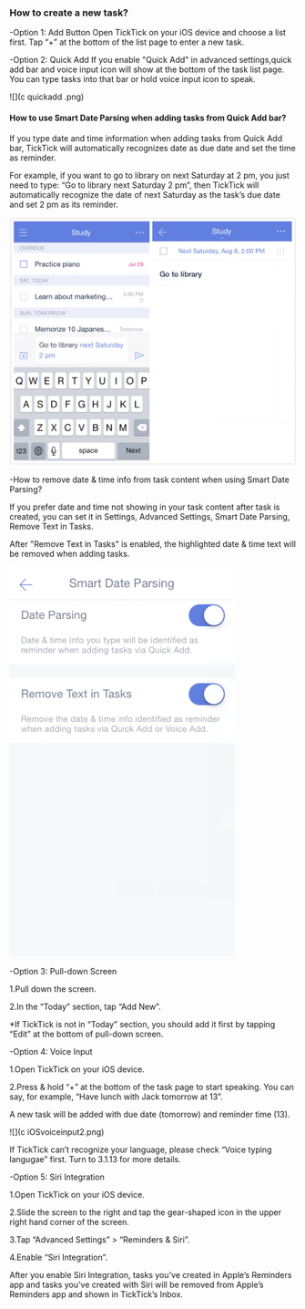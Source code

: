 ### How to create a new task?

-Option 1: Add Button
Open TickTick on your iOS device and choose a list first. Tap “+” at the bottom of the list page to enter a new task.

-Option 2: Quick Add
If you enable "Quick Add" in advanced settings,quick add bar and voice input icon will show at the bottom of the task list page. You can type tasks into that bar or hold voice input icon to speak.

![](c quickadd .png)


#### How to use Smart Date Parsing when adding tasks from Quick Add bar?

If you type date and time information when adding tasks from Quick Add bar, TickTick will automatically recognizes date as due date and set the time as reminder.

For example, if you want to go to library on next Saturday at 2 pm, you just need to type: “Go to library next Saturday 2 pm”, then TickTick will automatically recognize the date of next Saturday as the task’s due date and set 2 pm as its reminder.

![](smartdate12.jpg)

-How to remove date & time info from task content when using Smart Date Parsing?

If you prefer date and time not showing in your task content after task is created, you can set it in Settings, Advanced Settings, Smart Date Parsing, Remove Text in Tasks.

After "Remove Text in Tasks" is enabled, the highlighted date & time text will be removed when adding tasks.

![](smartdate3.png)



-Option 3: Pull-down Screen

1.Pull down the screen.

2.In the “Today” section, tap “Add New”.

*If TickTick is not in “Today” section, you should add it first by tapping “Edit” at the bottom of pull-down screen.

-Option 4: Voice Input

1.Open TickTick on your iOS device.

2.Press & hold “+” at the bottom of the task page to start speaking. You can say, for example, “Have lunch with Jack tomorrow at 13”.

A new task will be added with due date (tomorrow) and reminder time (13).

![](c iOSvoiceinput2.png)

If TickTick can’t recognize your language, please check “Voice typing langugae” first. Turn to 3.1.13 for more details.

-Option 5: Siri Integration

1.Open TickTick on your iOS device.

2.Slide the screen to the right and tap the gear-shaped icon in the upper right hand corner of the screen.

3.Tap “Advanced Settings” > “Reminders & Siri”.

4.Enable “Siri Integration”.

After you enable Siri Integration, tasks you’ve created in Apple’s Reminders app and tasks you’ve created with Siri will be removed from Apple’s Reminders app and shown in TickTick’s Inbox.